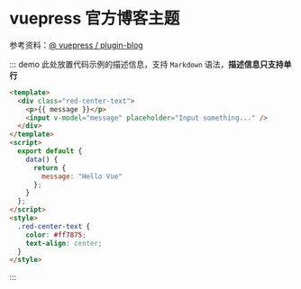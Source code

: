 # vuepress 官方博客主题

参考资料：[@ vuepress / plugin-blog](https://vuepress-plugin-blog.ulivz.com/)

::: demo 此处放置代码示例的描述信息，支持 `Markdown` 语法，**描述信息只支持单行**

```html
<template>
  <div class="red-center-text">
    <p>{{ message }}</p>
    <input v-model="message" placeholder="Input something..." />
  </div>
</template>
<script>
  export default {
    data() {
      return {
        message: "Hello Vue"
      };
    }
  };
</script>
<style>
  .red-center-text {
    color: #ff7875;
    text-align: center;
  }
</style>
```

:::
